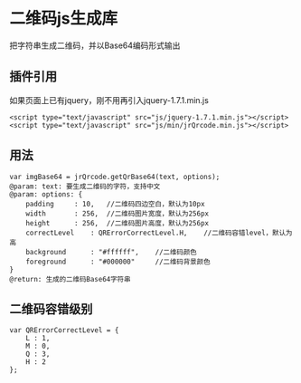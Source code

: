 # 二维码js生成库
把字符串生成二维码，并以Base64编码形式输出

## 插件引用  
如果页面上已有jquery，刚不用再引入jquery-1.7.1.min.js  

    <script type="text/javascript" src="js/jquery-1.7.1.min.js"></script>
    <script type="text/javascript" src="js/min/jrQrcode.min.js"></script>

## 用法
    var imgBase64 = jrQrcode.getQrBase64(text, options);
    @param: text: 要生成二维码的字符，支持中文
    @param: options: {
        padding		: 10,   //二维码四边空白，默认为10px
        width		: 256,  //二维码图片宽度，默认为256px
        height		: 256,  //二维码图片高度，默认为256px
        correctLevel	: QRErrorCorrectLevel.H,    //二维码容错level，默认为高
        background      : "#ffffff",    //二维码颜色
        foreground      : "#000000"     //二维码背景颜色
    }
    @return: 生成的二维码Base64字符串

## 二维码容错级别
    var QRErrorCorrectLevel = {
    	L : 1,
    	M : 0,
    	Q : 3,
    	H : 2
    };

